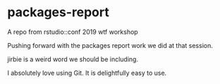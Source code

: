 # packages-report

A repo from rstudio::conf 2019 wtf workshop

Pushing forward with the packages report work we did at that session.

jirbie is a weird word we should be including.

I absolutely love using Git. It is delightfully easy to use.